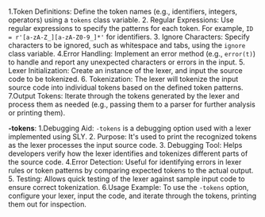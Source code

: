 1.Token Definitions: Define the token names (e.g., identifiers, integers, operators) using a `tokens` class variable.
2. Regular Expressions: Use regular expressions to specify the patterns for each token. For example, `ID = r'[a-zA-Z_][a-zA-Z0-9_]*'` for identifiers.
3. Ignore Characters: Specify characters to be ignored, such as whitespace and tabs, using the `ignore` class variable.
4.Error Handling: Implement an error method (e.g., `error(t)`) to handle and report any unexpected characters or errors in the input.
5. Lexer Initialization: Create an instance of the lexer, and input the source code to be tokenized.
6. Tokenization: The lexer will tokenize the input source code into individual tokens based on the defined token patterns.
7.Output Tokens: Iterate through the tokens generated by the lexer and process them as needed (e.g., passing them to a parser for further analysis or printing them).



**-tokens**:
1.Debugging Aid: `-tokens` is a debugging option used with a lexer implemented using SLY.
2. Purpose: It's used to print the recognized tokens as the lexer processes the input source code.
3. Debugging Tool: Helps developers verify how the lexer identifies and tokenizes different parts of the source code.
4.Error Detection: Useful for identifying errors in lexer rules or token patterns by comparing expected tokens to the actual output.
5. Testing: Allows quick testing of the lexer against sample input code to ensure correct tokenization.
6.Usage Example: To use the `-tokens` option, configure your lexer, input the code, and iterate through the tokens, printing them out for inspection.

